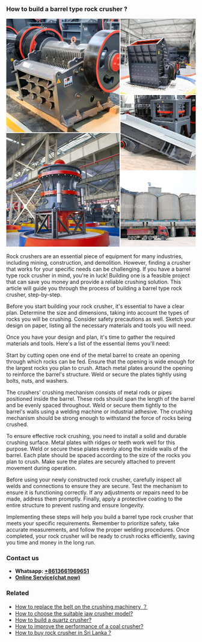 <h3>How to build a barrel type rock crusher ?</h3><img src='1701745085.jpg' alt=''><p>Rock crushers are an essential piece of equipment for many industries, including mining, construction, and demolition. However, finding a crusher that works for your specific needs can be challenging. If you have a barrel type rock crusher in mind, you're in luck! Building one is a feasible project that can save you money and provide a reliable crushing solution. This article will guide you through the process of building a barrel type rock crusher, step-by-step.</p><p>Before you start building your rock crusher, it's essential to have a clear plan. Determine the size and dimensions, taking into account the types of rocks you will be crushing. Consider safety precautions as well. Sketch your design on paper, listing all the necessary materials and tools you will need.</p><p>Once you have your design and plan, it's time to gather the required materials and tools. Here's a list of the essential items you'll need:</p><p>Start by cutting open one end of the metal barrel to create an opening through which rocks can be fed. Ensure that the opening is wide enough for the largest rocks you plan to crush. Attach metal plates around the opening to reinforce the barrel's structure. Weld or secure the plates tightly using bolts, nuts, and washers.</p><p>The crushers' crushing mechanism consists of metal rods or pipes positioned inside the barrel. These rods should span the length of the barrel and be evenly spaced throughout. Weld or secure them tightly to the barrel's walls using a welding machine or industrial adhesive. The crushing mechanism should be strong enough to withstand the force of rocks being crushed.</p><p>To ensure effective rock crushing, you need to install a solid and durable crushing surface. Metal plates with ridges or teeth work well for this purpose. Weld or secure these plates evenly along the inside walls of the barrel. Each plate should be spaced according to the size of the rocks you plan to crush. Make sure the plates are securely attached to prevent movement during operation.</p><p>Before using your newly constructed rock crusher, carefully inspect all welds and connections to ensure they are secure. Test the mechanism to ensure it is functioning correctly. If any adjustments or repairs need to be made, address them promptly. Finally, apply a protective coating to the entire structure to prevent rusting and ensure longevity.</p><p>Implementing these steps will help you build a barrel type rock crusher that meets your specific requirements. Remember to prioritize safety, take accurate measurements, and follow the proper welding procedures. Once completed, your rock crusher will be ready to crush rocks efficiently, saving you time and money in the long run.</p><h3>Contact us</h3><ul><li><strong>Whatsapp:&nbsp;<a href="https://wa.me/8613661969651">+8613661969651</a></strong></li><li><a href="https://swt.shibang-china.com/?git&amp;zhl&amp;How to build a barrel type rock crusher "><strong>Online Service(chat now)</strong></a></li></ul><h3>Related</h3><ul><li><a href='How to replace the belt on the crushing machinery ？.md'>How to replace the belt on the crushing machinery ？</a></li><li><a href='How to choose the suitable jaw crusher model.md'>How to choose the suitable jaw crusher model?</a></li><li><a href='How to build a quartz crusher.md'>How to build a quartz crusher?</a></li><li><a href='How to improve the performance of a coal crusher.md'>How to improve the performance of a coal crusher?</a></li><li><a href='How to buy rock crusher in Sri Lanka .md'>How to buy rock crusher in Sri Lanka ?</a></li></ul>